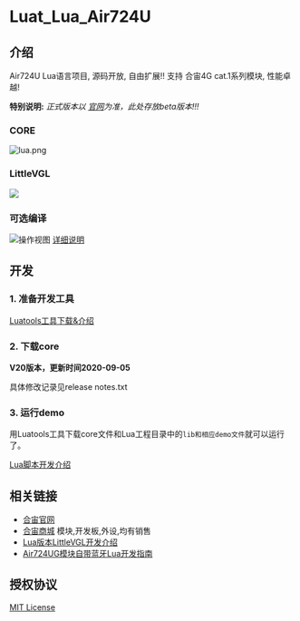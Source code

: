 # Luat_Lua_Air724U

## 介绍

Air724U Lua语言项目, 源码开放, 自由扩展!! 支持 合宙4G cat.1系列模块, 性能卓越!

**特别说明:**
 _正式版本以 [官网](http://doc.openluat.com/article/1334/0#13core_66)为准，此处存放beta版本!!!_  

### CORE
![](http://openluat-luatcommunity.oss-cn-hangzhou.aliyuncs.com/images/20201212174959751_QQ%E5%9B%BE%E7%89%8720201212174707.png "lua.png")

### LittleVGL
![](http://openluat-luatcommunity.oss-cn-hangzhou.aliyuncs.com/images/20200807131012759_lvgl.gif)

### 可选编译
![操作视图](http://openluat-luatcommunity.oss-cn-hangzhou.aliyuncs.com/images/20210316115526954_QQ图片20210316115519.png "操作视图")
[详细说明](http://http://doc.openluat.com/detail_article/50/2716)


## 开发

### 1. 准备开发工具

[Luatools工具下载&介绍](https://wiki.openluat.com/doc/tools/)

### 2. 下载core

**V20版本，更新时间2020-09-05**

具体修改记录见release notes.txt

### 3. 运行demo

用Luatools工具下载core文件和Lua工程目录中的`lib和相应demo文件`就可以运行了。

[Lua脚本开发介绍](https://wiki.openluat.com/doc/luatGuide/#lua)

## 相关链接

* [合宙官网](http://www.openluat.com)
* [合宙商城](http://m.openluat.com) 模块,开发板,外设,均有销售
* [Lua版本LittleVGL开发介绍](http://doc.openluat.com/article/1246/0)
* [Air724UG模块自带蓝牙Lua开发指南](http://doc.openluat.com/article/1598/0)

## 授权协议

[MIT License](LICENSE)
